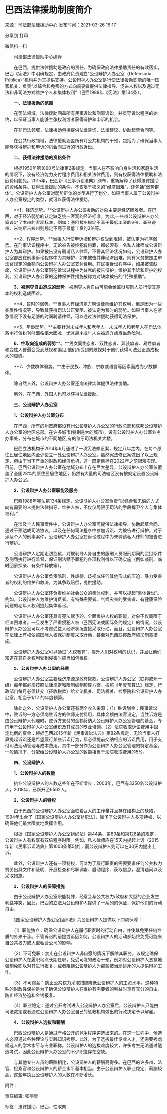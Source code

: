 # 巴西法律援助制度简介

来源：司法部法律援助中心 发布时间：2021-03-26 16:17

分享到 打印

微信扫一扫

　　司法部法律援助中心编译 

　　在巴西，提供法律援助是政府的责任。为确保政府法律援助责任的有效落实，巴西《宪法》中明确规定，由政府负责建立“公设辩护人办公室（Defensoria Pública）”机构并为其提供支持。公设辩护人办公室是行使法律援助职能的唯一国家机关，负责“以综合和免费的方式向需要者提供法律指导、促进人权以及通过司法和非司法方式维护个人和集体权利”（巴西1988年《宪法》第134条）。

　　**一、法律援助的范围** 

　　在司法领域，法律援助涵盖所有民事诉讼和刑事诉讼，并贯穿诉讼程序的始终，以保证当事人能够主张权利或者获得辩护和申诉的机会。

　　在非司法领域，法律援助包括提供法律咨询、法律建议、协助起草合同等。

　　在公共行政领域，法律援助涵盖所有对公共机构的干预，包括为了确保当事人能够获得辩护和申诉的机会而进行的行政诉讼。

　　**二、获得法律援助的资格条件** 

　　根据1950年第1060号法律第2条规定，当事人在不影响自身生活和家庭生活的情况下，没有经济能力支付程序费用和相关法律费用，则有权获得法律援助和法庭费用豁免。2015年，巴西新《民事诉讼法典》颁布，重新解释了获得法律援助的资格条件。获得法律援助的条件，不仅限于狭义的“经济困难”，还包括“弱势群体”。公设辩护人办公室对弱势群体的类型进行了划分，如果当事人属于公设辩护人办公室规定的类型，就可以获得法律援助。

　　**1、经济弱势。**公设辩护人办公室援助的对象主要是经济困难者。在巴西，对于经济弱势的认定缺乏统一客观的经济标准。为此,一些州公设辩护人办公室设定了本州的客观标准，例如：塞阿拉州规定不高于最低工资的6倍，亚马逊州、米纳斯吉拉州则规定不高于最低工资的3倍等。

　　**2、程序弱势。**当事人行使申诉权和辩护权受到阻碍，被认定为程序弱势。在刑事诉讼程序中，无论被告被控犯有何罪，都必须有一名私人律师或公设辩护人为其辩护。如果被告没有聘请私人律师，不管其经济状况如何，公设辩护人办公室都应在刑事诉讼程序中为其辩护，如果被告并非经济困难，则有义务按照主审法官规定的金额向公设辩护人办公室支付费用。在民事诉讼程序中，如果被告缺席，公设辩护人办公室则在诉讼过程中为缺席的被告辩护，维护其申诉和辩护的权利。公设辩护人办公室的这种保护性措施被称为对缺席被告的“特殊援助”。

　　**3、被剥夺自由造成的弱势**。被剥夺人身自由可能会给监狱服刑人员行使其基本的权利造成困难。

　　**4、暂时的弱势。**当事人有经济能力聘请律师维护其权利，但是因为一些突发性情况等，导致其获得司法公正受阻，被认定为暂时的弱势。如果当事人在紧急情况下没有足够的时间聘请律师，可以通过法律援助获得司法保护。

　　**5、年龄弱势。**主要针对未成年人和老年人。未成年人和老年人在司法体系中行使权利时面临很大困难，尤其是未成年人在被遗弃或发生危险时。

　　**6、性取向造成的弱势****。**男女同性恋者、双性恋者、异装癖者、易性癖者和变性人普遍会受到歧视和偏见,他们所受到的歧视对于他们获得司法公正造成极大的障碍。

　　**7、少数群体弱势。**由于民族、种族、宗教或语言等因素而成为少数群体。

　　除自然人外，公设辩护人办公室还向法律实体提供法律协助。

　　另外，在巴西，外国人也可以获得法律援助。

　　**三、公设辩护人办公室** 

　　**1、公设辩护人办公室分布** 

　　在巴西，所有的州首府都设有州公设辩护人办公室的行政总部和联邦公设辩护人办公室的地区总部。在许多城市(特别是大的城市)，设有公设辩护人办公室业务办事处，分布在城市的不同地区,有的位于司法机关大楼。

　　巴西立法机构于2014年6月通过了一项宪法修正案，规定八年之内，在每个原住民居住地区内至少设立一处公设辩护人办公室。虽然宪法修正案做出了以上规定，但由于当下严重的财政和经济危机，这一既定目标在2022年之前很难实现。目前，巴西公设辩护人办公室在地域分布上存在巨大差异，公设辩护人办公室仅覆盖了全国28%的原住民居住地区，仍然有大量的司法辖区没有按规定设置公设辩护人办公室。

　　**2、公设辩护人办公室职能及服务** 

　　巴西1988年宪法第134条规定，公设辩护人办公室负责“以综合和无偿的方式向有需要的人提供法律指导、维护人权，不仅仅局限于司法的手段捍卫个人与集体权利。”

　　在涉及个人民事案件中，公设辩护人办公室可提供法律指导、协助起草合同、通过干预达成司法协议，以及在任何司法程序中参加诉讼、为被告进行辩护。对于涉及个人的刑事案件，公设辩护人办公室在诉讼过程中为未聘请私人律师的被告进行辩护。

　　公设辩护人定期走访监狱，对被剥夺人身自由的服刑人员服刑期间的监狱条件及刑罚执行进行监督，保证刑法赋予罪犯的各项权利得以正确实施（例如减刑、临时回家探亲、有条件释放等）。

　　公设辩护人办公室负责酷刑、性虐待、歧视或任何其他形式的压迫、暴力受害者的权利的维护和救济，为其争取赔偿，提供援助。

　　公设辩护人办公室还负责维护社会公众的集体权利，并可以提起“集体诉讼”。例如，公设辩护人为维护消费者、有特殊需要者、气候灾害的受害者、有健康保险问题的老年人权利提起集体诉讼。

　　公设辩护人办公室还具有宪法赋予的、全面维护人权的职能，对象不仅局限于经济困难者。一旦发生了严重侵犯人权（巴西宪法或国际条约规定）的情况，公设辩护人办公室可以不考虑受益人经济状况直接采取行动。而且，公设辩护人办公室在法律上有权依照国际人权保护制度采取行动，甚至对巴西联邦政府施加制裁措施。

　　公设辩护人办公室可以通过“人权教育”，提升人们对权利的认识，并且让他们知道在其自身权利受到侵害时应当如何维权。

　　**3、公设辩护人办公室的经费** 

　　公设辩护人办公室主要经济来源是政府拨款。公设辩护人办公室（联邦或州一级）每年都必须按照法律规定和限制编制预算方案。按照《年度预算法》规定，行政部门每月必须转交（征收税款）给立法机关、司法机关、检察院和公设辩护人办公室，相当于1/12 的年度预算。

　　除此之外，公设辩护人办公室还有两个收入来源：（1）胜诉酬金：民事诉讼中，败诉的一方必须向胜诉方的律师支付费用，具体金额由法官设定。当胜诉方是由公设辩护人代理时，败诉方支付的金额将纳入公设辩护人办公室管理的基金，专门用于公设辩护人办公室组织及其成员的专业培训。（2）法院收取诉讼费用中固定比例的资金：根据巴西2015年新《民事诉讼法典》第82条规定，无论当事人打算提起诉讼还是希望履行某些诉讼行为，都必须提前交纳相应的诉讼费用，用于支付司法活动管理与成本费用。其中一部分作为公设辩护人办公室管理的特定基金。一般情况下，分配给公设辩护人办公室的数额相当于法院收取费用的5%。

　　**四、公设辩护人** 

　　**1、公设辩护人的数量** 

　　执业公设辩护人的人数这些年在不断增长：2003年，巴西有3250名公设辩护人，2018年，已跃升至6562人。

　　**2、公设辩护人的特权** 

　　由于巴西的公设辩护人办公室面临着巨大的工作量并且存在结构上的缺陷，1994年出台了《国家公设辩护人办公室组织法》，赋予了公设辩护人多项特权，以确保他们最大限度地发挥作用。

　　根据《国家公设辩护人办公室组织法》第44条、第89条和第128条的规定，公设辩护人有权享有双倍程序时限。例如，私人律师应在15天内提起上诉（2015年新《民事诉讼法典》第1003条第5款），而公设辩护人则可以在30天内提出上诉。

　　此外，公设辩护人还有一项特权，可以为了履行职责的需要要求任何公共权力机关出具文件和证明、开展检查和尽职调查、启动程序、获取信息，澄清疑问以及采取措施。

　　**3、公设辩护人的保障措施** 

　　由于公设辩护人办公室职能特殊，经常会与公共权力/政府和大型的企业发生利益冲突，因此，巴西的立法为公设辩护人提供了一系列的保证，保护他们的行动自由。

　　《国家公设辩护人办公室组织法》为公设辩护人提供以下四项保障：

　　（1）职能独立：确保公设辩护人在履行职责时的行动自由，并使其免受任何性质的外来干涉。不管诉讼的前提或诉因如何，公设辩护人的活动都始终免受可能来自公共权力或大型私营公司的影响。

　　（2）不可免职：禁止在公设辩护人非自愿的情况下解除其职务。该规定确保公设辩护人在履职地点长期任职，免受可能的政治干预，例如对公设辩护人恶意地强制免职以对其进行报复，或者阻挠公设辩护人为那些被当局排斥的人提供辩护工作。

　　（3）不可降薪：防止公共权力采取措施降低公设辩护人的工资水平。这种特殊的财政性保护是为了确保公设辩护人在维护有需要者的利益时享有充分的自由，防止经济胁迫和金钱报复。

　　（4）职业稳定：通过公开考试进入公设辩护人办公室后，公设辩护人只能由司法裁定或者通过公设辩护人办公室自己的惩教机构做出的行政决定予以解雇。

　　**4、公设辩护人选拔和薪酬** 

　　巴西公设辩护人是通过严格公开的竞争程序遴选出来的。在这一过程中，候选人必须通过各种理论与实践知识考察。此外，为了选拔最佳专业人才，还需要考虑候选人的学术水平与专业职称。公设辩护人的选拔难度较大，许多考生无法通过遴选考试，因此公设辩护人办公室的不少职位存在空缺。

　　与其他专业人员的薪酬相比，公设辩护人的薪酬高得多。在巴西的许多州，法官、检察官和公设辩护人的薪金水平基本相当。由于公设辩护人职业稳定、薪酬较高，这些年执业公设辩护人的人数在不断增长。

附件：

责任编辑: 张丽青

标签：法律援助、巴西、性取向
